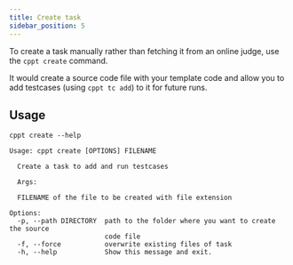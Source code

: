 ```yaml
---
title: Create task
sidebar_position: 5
---
```


To create a task manually rather than fetching it from an online judge, use the `cppt create` command.

It would create a source code file with your template code and allow you to add testcases (using `cppt tc add`) to it for future runs.

## Usage

```shell
cppt create --help
```

```shell
Usage: cppt create [OPTIONS] FILENAME

  Create a task to add and run testcases

  Args:

  FILENAME of the file to be created with file extension

Options:
  -p, --path DIRECTORY  path to the folder where you want to create the source
                        code file
  -f, --force           overwrite existing files of task
  -h, --help            Show this message and exit.
```
